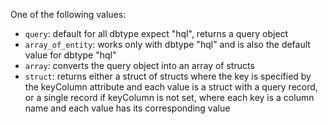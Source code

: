 One of the following values:

- `query`: default for all dbtype expect "hql", returns a query object
- `array_of_entity`: works only with dbtype "hql" and is also the default value for dbtype "hql"
- `array`: converts the query object into an array of structs
- `struct`: returns either a struct of structs where the key is specified by the keyColumn attribute and each value is a struct with a query record, or a single record if keyColumn is not set, where each key is a column name and each value has its corresponding value
